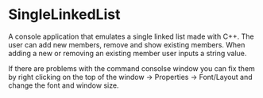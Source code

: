 # SingleLinkedList
A console application that emulates a single linked list made with C++. The user can add new members, remove and show existing members. When adding a new or removing an existing member user inputs a string value.

If there are problems with the command consolse window you can fix them by right clicking on the top of the window -> Properties -> Font/Layout and change the font and window size.
